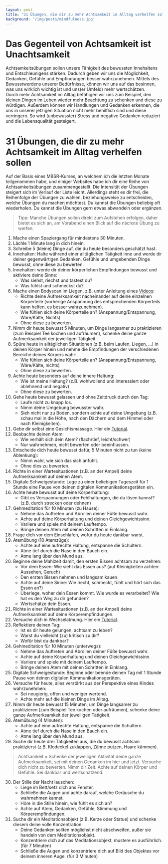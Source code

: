 ```yaml
---
layout: post
title: "31 Übungen, die dir zu mehr Achtsamkeit im Alltag verhelfen sollen"
background: '/img/posts/mindfulness.jpg'
---
```


# Das Gegenteil von Achtsamkeit ist Unachtsamkeit  

Achtsamkeitsübungen sollen unsere Fähigkeit des bewussten Innehaltens und Entschleunigens stärken. Dadurch geben wir uns die Möglichkeit, Gedanken, Gefühle und Empfindungen besser wahrzunehmen. Mittels des Bewusstwerdens unserer Bedürfnisse, können wir uns auf das besinnen, was uns wirklich wichtig ist und uns(er Umfeld) mehr wertschätzen.  
Durch mehr Achtsamkeit im Alltag befähigen wir uns zum Beispiel, den kleinen Dingen im Leben wieder mehr Beachtung zu schenken und diese zu würdigen. Außerdem können wir Handlungen und Gedanken erkennen, die uns in unserer jetzigen Situation nicht mehr behilflich sind und diese verringern. So wird (unbewusster) Stress und negative Gedanken reduziert und die Lebensqualität gesteigert.  

# 31 Übungen, die dir zu mehr Achtsamkeit im Alltag verhelfen sollen

Auf der Basis eines MBSR-Kurses, an welchem ich die letzten Monate teilgenommen habe, und einiger Websites habe ich dir eine Reihe von Achtsamkeitsübungen zusammengestellt. Die Intensität der Übungen steigert sich im Verlauf der Liste leicht. Allerdings steht es dir frei, die Reihenfolge der Übungen zu wählen, beziehungsweise zu entscheiden, welche Übungen du machen möchtest. Du kannst die Übungen beliebig oft wiederholen. Du kannst die Übungen gern etwas abwandeln oder ergänzen.  
> Tipp: Manche Übungen sollen direkt zum Aufstehen erfolgen, daher bietet es sich an, am Vorabend einen Blick auf die nächste Übung zu werfen.  

1. Mache einen Spaziergang für mindestens 30 Minuten.
2.	Lächle 1 Minute lang in dich hinein.
3.	Schreibe 5 (kleine) Dinge auf, die du heute besonders geschätzt hast.
4.	Innehalten: Halte während einer alltäglichen Tätigkeit inne und werde dir deiner gegenwärtigen Gedanken, Gefühle und umgebenden Dinge bewusst, ohne diese zu bewerten.
5.	Innehalten: werde dir deiner körperlichen Empfindungen bewusst und aktiviere deine Sinne:
    - Was siehst, riechst und tastest du?
    - Was fühlst und schmeckst du?
6.	Mache einen Bodyscan im Liegen, z.B. unter Anleitung eines [Videos](https://www.youtube.com/watch?v=b5pDyulZxxU&t=255s):    
    - Richte deine Aufmerksamkeit nacheinander auf deine einzelnen Körperteile (vorherige Anspannung des entsprechenden Körperteils kann helfen, es besser wahrzunehmen).
    - Wie fühlen sich deine Körperteile an? (Anspannung/Entspannung, Wäre/Kälte, Nichts)
    - Ohne diese zu bewerten.
7.	Nimm dir heute bewusst 5 Minuten, um Dinge langsamer zu praktizieren (zum Beispiel Tee kochen und aufräumen), schenke deine ganze Aufmerksamkeit der jeweiligen Tätigkeit.
8.	Spüre heute in alltäglichen Situationen (z.B. beim Laufen, Liegen, …) in deinen Körper hinein und nehme die Empfindungen der verschiedenen Bereiche deines Körpers wahr:
    - Wie fühlen sich deine Körperteile an? (Anspannung/Entspannung, Wäre/Kälte, nichts)
    - Ohne diese zu bewerten.
9.	Achte heute besonders auf deine innere Haltung:
    - Wie ist meine Haltung? (z.B. wohlwollend und interessiert oder ablehnend und negativ)
    - Ohne diese zu bewerten.
10.	Gehe heute bewusst gelassen und ohne Zeitdruck durch den Tag:
    - Laufe nicht zu knapp los.
    - Nimm deine Umgebung bewusster wahr.
    - Sieh nicht nur zu Boden, sondern achte auf deine Umgebung (z.B. schau mal in die Höhe, nach den Dächern und dem Himmel oder nach Kleinigkeiten).
11.	Gebe dir selbst eine Gesichtsmassage. Hier ein [Tutorial](https://www.youtube.com/watch?v=eTr9HDS7lSI).
12.	Beobachte deinen Atem:
    - Wie verhält sich dein Atem? (flach/tief, leicht/schwer)
    - Nur wahrnehmen, nicht bewerten oder beeinflussen.
13.	Entscheide dich heute bewusst dafür, 5 Minuten nicht zu tun (keine Ablenkung):
    - Nimm wahr, wie sich das sich anfühlt.
    - Ohne dies zu bewerten.
14.	Richte in einer Wartesituationen (z.B. an der Ampel) deine Aufmerksamkeit auf deinen Atem.
15.	Digitale Schweigestunde: Lege zu einer beliebigen Tageszeit für 1 Stunde eine Pause von deinen digitalen Kommunikationsgeräten ein.
16.	Achte heute bewusst auf deine Körperhaltung:
    - Gibt es Verspannungen oder Fehlhaltungen, die du lösen kannst? (z.B. durch strecken oder dehnen)
17.	Gehmeditation für 10 Minuten (zu Hause):
    - Nehme das Auftreten und Abrollen deiner Füße bewusst wahr.
    - Achte auf deine Körperhaltung und deinen Gleichgewichtssinn.
    - Variiere und spiele mit deinem Lauftempo.
    - Bringe deinen Atem mit deinen Schritten in Einklang.
18.	Frage dich vor dem Einschlafen, wofür du heute dankbar warst.
19.	Atemübung (10 Atemzüge):
    - Achte auf eine aufrechte Haltung, entspanne die Schultern.
    - Atme tief durch die Nase in den Bauch ein.
    - Atme lang über den Mund aus.
20.	Beginne deine Mahlzeit damit, den ersten Bissen achtsam zu verzehren:
    - Vor dem Essen: Wie sieht das Essen aus? (auf Kleinigkeiten achten: Aussehen, Geruch)
    - Den ersten Bissen nehmen und langsam kauen.
    - Achte auf deine Sinne: Wie riecht, schmeckt, fühlt und hört sich das Essen an?)
    - Überlege, woher dein Essen kommt. Wie wurde es verarbeitet? Wie hat es den Weg zu dir gefunden?
    - Wertschätze dein Essen.
21.	Richte in einer Wartesituationen (z.B. an der Ampel) deine Aufmerksamkeit auf deine Körperempfindungen.
22.	Versuche dich in Wechselatmung. Hier ein [Tutorial](https://www.youtube.com/watch?v=6Ct6N1vEWhQ&t=188s).
23.	Reflektiere deinen Tag:
    - Ist es dir heute gelungen, achtsam zu leben?
    - Warst du vielleicht (zu) kritisch zu dir?
    - Wofür bist du dankbar?
24.	Gehmeditation für 10 Minuten (unterwegs):
    - Nehme das Auftreten und Abrollen deiner Füße bewusst wahr.
    - Achte auf deine Körperhaltung und deinen Gleichgewichtssinn.
    - Variiere und spiele mit deinem Lauftempo.
    - Bringe deinen Atem mit deinen Schritten in Einklang.
25.	Digitale Schweigestunde: Beginne oder beende deinen Tag mit 1 Stunde Pause von deinen digitalen Kommunikationsgeräten.
26.	Versuche für heute, alles verstärkt aus der Perspektive eines Kindes wahrzunehmen:
    - Sei neugierig, offen und weniger wertend.
    - Achte mehr auf die kleinen Dinge im Alltag.
27.	Nimm dir heute bewusst 15 Minuten, um Dinge langsamer zu praktizieren (zum Beispiel Tee kochen oder aufräumen), schenke deine ganze Aufmerksamkeit der jeweiligen Tätigkeit.
28.	Atemübung (4 Minuten):
    - Achte auf eine aufrechte Haltung, entspanne die Schultern.
    - Atme tief durch die Nase in den Bauch ein.
    - Atme lang über den Mund aus.
29.	Suche dir heute drei Tätigkeiten aus, die du bewusst achtsam praktizierst (z.B. Klodeckel zuklappen, Zähne putzen, Haare kämmen).
> Achtsamkeit = Schenke der jeweiligen Aktivität deine ganze Aufmerksamkeit, sei mit deinen Gedanken im hier und jetzt. Versuche dich nicht zu bewerten. Nimm dir Zeit. Achte auf deinen Körper und Gefühle. Sei dankbar und wertschätzend.
30.	Der Stille der Nacht lauschen:
    - Liege im Bett/setz dich ans Fenster.
    - Schließe die Augen und achte darauf, welche Geräusche du wahrnehmen kannst.
    - Höre in die Stille hinein, wie fühlt es sich an?
    - Achte auf Atem, Gedanken, Gefühle, Stimmung und Körperempfindungen.
31.	Suche dir ein Meditationsobjekt (z.B. Kerze oder Statue) und schenke diesem deine volle Konzentration:
    - Deine Gedanken sollten möglichst nicht abschweifen, außer sie handeln von dem Meditationsobjekt.
    - Konzentriere dich auf das Meditationsobjekt, mustere es ausführlich. (für 7 Minuten)
    - Schließe die Augen und konzentriere dich auf Bild des Objektes vor deinem inneren Auge. (für 3 Minuten)
